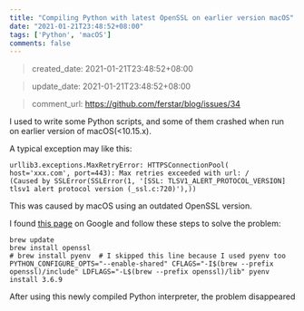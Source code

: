 ```yaml
---
title: "Compiling Python with latest OpenSSL on earlier version macOS"
date: "2021-01-21T23:48:52+08:00"
tags: ['Python', 'macOS']
comments: false
---
```


> created_date: 2021-01-21T23:48:52+08:00

> update_date: 2021-01-21T23:48:52+08:00

> comment_url: https://github.com/ferstar/blog/issues/34

I used to write some Python scripts, and some of them crashed when run on earlier version of macOS(<10.15.x).

A typical exception may like this:

```shell
urllib3.exceptions.MaxRetryError: HTTPSConnectionPool(
host='xxx.com', port=443): Max retries exceeded with url: /
(Caused by SSLError(SSLError(1, '[SSL: TLSV1_ALERT_PROTOCOL_VERSION]
tlsv1 alert protocol version (_ssl.c:720)'),))
```
This was caused by macOS using an outdated OpenSSL version.

I found [this page](https://fman.io/blog/battling-with-macos/#appendix) on Google and follow these steps to solve the problem:

```
brew update
brew install openssl
# brew install pyenv  # I skipped this line because I used pyenv too
PYTHON_CONFIGURE_OPTS="--enable-shared" CFLAGS="-I$(brew --prefix openssl)/include" LDFLAGS="-L$(brew --prefix openssl)/lib" pyenv install 3.6.9
```
After using this newly compiled Python interpreter, the problem disappeared


